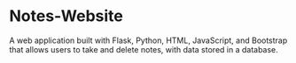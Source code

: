 # Notes-Website

A web application built with Flask, Python, HTML, JavaScript, and Bootstrap that allows users to take and delete notes, with data stored in a database.
